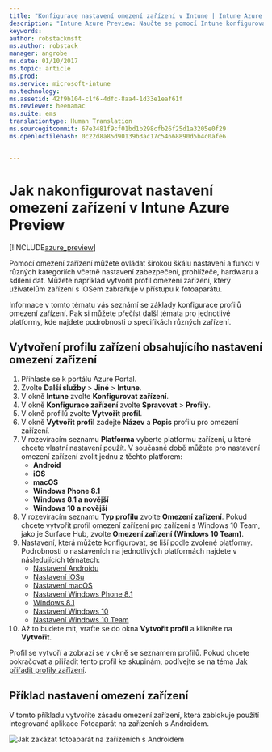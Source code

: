 ```yaml
---
title: "Konfigurace nastavení omezení zařízení v Intune | Intune Azure Preview | Dokumentace Microsoftu"
description: "Intune Azure Preview: Naučte se pomocí Intune konfigurovat nastavení a funkce na zařízeních, která spravujete."
keywords: 
author: robstackmsft
ms.author: robstack
manager: angrobe
ms.date: 01/10/2017
ms.topic: article
ms.prod: 
ms.service: microsoft-intune
ms.technology: 
ms.assetid: 42f9b104-c1f6-4dfc-8aa4-1d33e1eaf61f
ms.reviewer: heenamac
ms.suite: ems
translationtype: Human Translation
ms.sourcegitcommit: 67e3481f9cf01bd1b298cfb26f25d1a3205e0f29
ms.openlocfilehash: 0c22d8a85d90139b3ac17c54668890d5b4c0afe6


---
```


# <a name="how-to-configure-device-restriction-settings-in-intune-azure-preview"></a>Jak nakonfigurovat nastavení omezení zařízení v Intune Azure Preview

[!INCLUDE[azure_preview](../includes/azure_preview.md)]

Pomocí omezení zařízení můžete ovládat širokou škálu nastavení a funkcí v různých kategoriích včetně nastavení zabezpečení, prohlížeče, hardwaru a sdílení dat. Můžete například vytvořit profil omezení zařízení, který uživatelům zařízení s iOSem zabraňuje v přístupu k fotoaparátu.

Informace v tomto tématu vás seznámí se základy konfigurace profilů omezení zařízení. Pak si můžete přečíst další témata pro jednotlivé platformy, kde najdete podrobnosti o specifikách různých zařízení.

## <a name="create-a-device-profile-containing-device-restriction-settings"></a>Vytvoření profilu zařízení obsahujícího nastavení omezení zařízení

1. Přihlaste se k portálu Azure Portal.
2. Zvolte **Další služby** > **Jiné** > **Intune**.
3. V okně **Intune** zvolte **Konfigurovat zařízení**.
2. V okně **Konfigurace zařízení** zvolte **Spravovat** > **Profily**.
3. V okně profilů zvolte **Vytvořit profil**.
4. V okně **Vytvořit profil** zadejte **Název** a **Popis** profilu pro omezení zařízení.
5. V rozevíracím seznamu **Platforma** vyberte platformu zařízení, u které chcete vlastní nastavení použít. V současné době můžete pro nastavení omezení zařízení zvolit jednu z těchto platforem:
    - **Android**
    - **iOS**
    - **macOS**
    - **Windows Phone 8.1**
    - **Windows 8.1 a novější**
    - **Windows 10 a novější**
6. V rozevíracím seznamu **Typ profilu** zvolte **Omezení zařízení**. Pokud chcete vytvořit profil omezení zařízení pro zařízení s Windows 10 Team, jako je Surface Hub, zvolte **Omezení zařízení (Windows 10 Team)**.
7. Nastavení, která můžete konfigurovat, se liší podle zvolené platformy. Podrobnosti o nastaveních na jednotlivých platformách najdete v následujících tématech:
    - [Nastavení Androidu](device-restrictions-for-android.md)
    - [Nastavení iOSu](device-restrictions-for-ios.md)
    - [Nastavení macOS](device-restrictions-for-macos.md)
    - [Nastavení Windows Phone 8.1](device-restrictions-for-windows-phone-8-1.md)
    - [Windows 8.1](device-restrictions-for-windows-8-1.md)
    - [Nastavení Windows 10](device-restrictions-for-windows-10.md)
    - [Nastavení Windows 10 Team](device-restrictions-for-windows-10-team.md)
8. Až to budete mít, vraťte se do okna **Vytvořit profil** a klikněte na **Vytvořit**.

Profil se vytvoří a zobrazí se v okně se seznamem profilů.
Pokud chcete pokračovat a přiřadit tento profil ke skupinám, podívejte se na téma [Jak přiřadit profily zařízení](how-to-assign-device-profiles.md).

## <a name="example-of-device-restriction-settings"></a>Příklad nastavení omezení zařízení

V tomto příkladu vytvoříte zásadu omezení zařízení, která zablokuje použití integrované aplikace Fotoaparát na zařízeních s Androidem.

![Jak zakázat fotoaparát na zařízeních s Androidem](./media/disable-android-camera.png)




<!--HONumber=Feb17_HO1-->


